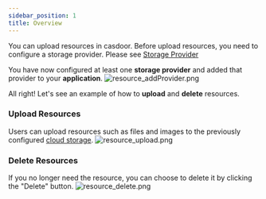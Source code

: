 ```yaml
---
sidebar_position: 1
title: Overview
---
```


You can upload resources in casdoor. Before upload resources, you need to configure a storage provider.
Please see [Storage Provider](/docs/provider/storage/storage)

You have now configured at least one **storage provider** and added that provider to your **application**.
![resource_addProvider.png](/img/resources/resource_addProvider.png)

All right! Let's see an example of how to **upload** and **delete** resources.

### Upload Resources

Users can upload resources such as files and images to the previously configured [cloud storage](/docs/provider/storage/storage).
![resource_upload.png](/img/resources/resource_upload.png)

### Delete Resources

If you no longer need the resource, you can choose to delete it by clicking the "Delete" button.
![resource_delete.png](/img/resources/resource_delete.png)
